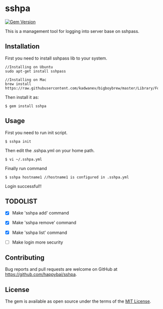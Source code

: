 # sshpa

[![Gem Version](https://badge.fury.io/rb/sshpa.svg)](https://badge.fury.io/rb/sshpa)

This is a management tool for logging into server base on sshpass.

## Installation

First you need to install sshpass lib to your system.

    //Installing on Ubuntu
    sudo apt-get install sshpass

    //Installing on Mac
    brew install https://raw.githubusercontent.com/kadwanev/bigboybrew/master/Library/Formula/sshpass.rb

Then install it as:

    $ gem install sshpa


## Usage

First you need to run init script.

    $ sshpa init

Then edit the .sshpa.yml on your home path.

    $ vi ~/.sshpa.yml

Finally run command

    $ sshpa hostname1 //hostname1 is configured in .sshpa.yml

Login successful!!


## TODOLIST
- [x] Make 'sshpa add' command
- [x] Make 'sshpa remove' command
- [x] Make 'sshpa list' command
- [ ] Make login more security


## Contributing

Bug reports and pull requests are welcome on GitHub at https://github.com/happybai/sshpa.


## License

The gem is available as open source under the terms of the [MIT License](http://opensource.org/licenses/MIT).

